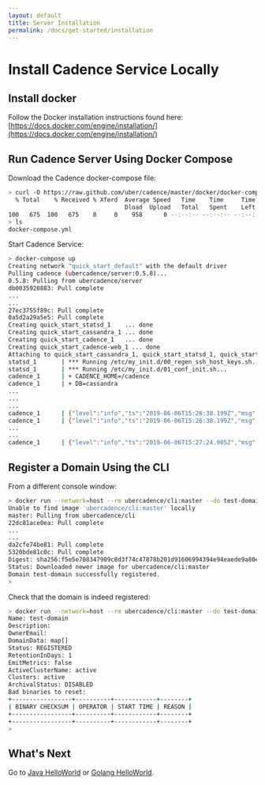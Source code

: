 ```yaml
---
layout: default
title: Server Installation
permalink: /docs/get-started/installation
---
```


# Install Cadence Service Locally

## Install docker

Follow the Docker installation instructions found here: [https://docs.docker.com/engine/installation/](https://docs.docker.com/engine/installation/)

## Run Cadence Server Using Docker Compose

Download the Cadence docker-compose file:
```bash
> curl -O https://raw.github.com/uber/cadence/master/docker/docker-compose.yml && curl -O https://raw.githubusercontent.com/uber/cadence/master/docker/prometheus_config.yml
  % Total    % Received % Xferd  Average Speed   Time    Time     Time  Current
                                 Dload  Upload   Total   Spent    Left  Speed
100   675  100   675    0     0    958      0 --:--:-- --:--:-- --:--:--   958
> ls
docker-compose.yml
```
Start Cadence Service:
```bash
> docker-compose up
Creating network "quick_start_default" with the default driver
Pulling cadence (ubercadence/server:0.5.8)...
0.5.8: Pulling from ubercadence/server
db0035920883: Pull complete
...
...
27ec3755f89c: Pull complete
0a5d2a29a5e5: Pull complete
Creating quick_start_statsd_1    ... done
Creating quick_start_cassandra_1 ... done
Creating quick_start_cadence_1   ... done
Creating quick_start_cadence-web_1 ... done
Attaching to quick_start_cassandra_1, quick_start_statsd_1, quick_start_cadence_1, quick_start_cadence-web_1
statsd_1       | *** Running /etc/my_init.d/00_regen_ssh_host_keys.sh...
statsd_1       | *** Running /etc/my_init.d/01_conf_init.sh...
cadence_1      | + CADENCE_HOME=/cadence
cadence_1      | + DB=cassandra
...
...
...
cadence_1      | {"level":"info","ts":"2019-06-06T15:26:38.199Z","msg":"Get dynamic config","name":"matching.longPollExpirationInterval","value":"1m0s","default-value":"1m0s","logging-call-at":"config.go:57"}
cadence_1      | {"level":"info","ts":"2019-06-06T15:26:38.199Z","msg":"Get dynamic config","name":"matching.updateAckInterval","value":"1m0s","default-value":"1m0s","logging-call-at":"config.go:57"}
...
...
cadence_1      | {"level":"info","ts":"2019-06-06T15:27:24.905Z","msg":"Get dynamic config","name":"history.timerProcessorCompleteTimerFailureRetryCount","value":"10","default-value":"10","logging-call-at":"config.go:57"}
```
## Register a Domain Using the CLI
From a different console window:
```bash
> docker run --network=host --rm ubercadence/cli:master --do test-domain domain register -rd 1
Unable to find image 'ubercadence/cli:master' locally
master: Pulling from ubercadence/cli
22dc81ace0ea: Pull complete
...
...
da2cfe74be81: Pull complete
5320bde81c0c: Pull complete
Digest: sha256:f5e5e708347909c8d3f74c47878b201d91606994394e94eaede9a80e3b9f077b
Status: Downloaded newer image for ubercadence/cli:master
Domain test-domain successfully registered.
>
```
Check that the domain is indeed registered:
```bash
> docker run --network=host --rm ubercadence/cli:master --do test-domain domain describe
Name: test-domain
Description:
OwnerEmail:
DomainData: map[]
Status: REGISTERED
RetentionInDays: 1
EmitMetrics: false
ActiveClusterName: active
Clusters: active
ArchivalStatus: DISABLED
Bad binaries to reset:
+-----------------+----------+------------+--------+
| BINARY CHECKSUM | OPERATOR | START TIME | REASON |
+-----------------+----------+------------+--------+
+-----------------+----------+------------+--------+
>
```

## What's Next
Go to [Java HelloWorld](/docs/get-started/java-hello-world) or [Golang HelloWorld](/docs/get-started/golang-hello-world).
